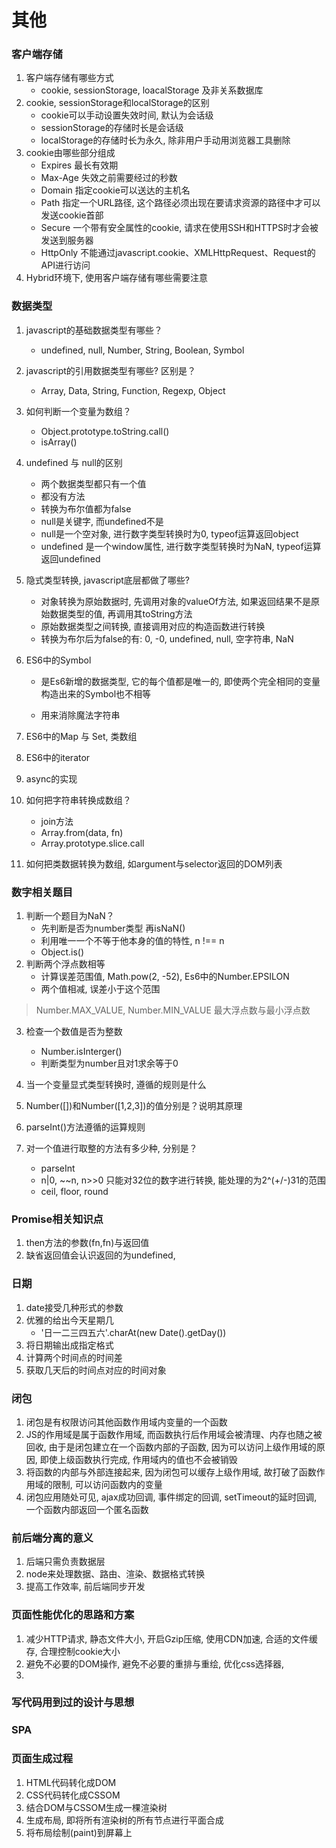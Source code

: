 # 其他

### 客户端存储

1. 客户端存储有哪些方式
    + cookie, sessionStorage, loacalStorage 及非关系数据库
2. cookie, sessionStorage和localStorage的区别
    + cookie可以手动设置失效时间, 默认为会话级
    + sessionStorage的存储时长是会话级
    + localStorage的存储时长为永久, 除非用户手动用浏览器工具删除
3. cookie由哪些部分组成
    + Expires 最长有效期
    + Max-Age 失效之前需要经过的秒数
    + Domain 指定cookie可以送达的主机名
    + Path 指定一个URL路径, 这个路径必须出现在要请求资源的路径中才可以发送cookie首部
    + Secure 一个带有安全属性的cookie, 请求在使用SSH和HTTPS时才会被发送到服务器
    + HttpOnly 不能通过javascript.cookie、XMLHttpRequest、Request的API进行访问
4. Hybrid环境下, 使用客户端存储有哪些需要注意


### 数据类型

1. javascript的基础数据类型有哪些？
    + undefined, null, Number, String, Boolean, Symbol
2. javascript的引用数据类型有哪些? 区别是？
    + Array, Data, String, Function, Regexp, Object
3. 如何判断一个变量为数组？
    + Object.prototype.toString.call()
    + isArray()

4. undefined 与 null的区别
    + 两个数据类型都只有一个值
    + 都没有方法
    + 转换为布尔值都为false
    + null是关键字, 而undefined不是
    + null是一个空对象, 进行数字类型转换时为0, typeof运算返回object
    + undefined 是一个window属性, 进行数字类型转换时为NaN, typeof运算返回undefined

5. 隐式类型转换, javascript底层都做了哪些?
    + 对象转换为原始数据时, 先调用对象的valueOf方法, 如果返回结果不是原始数据类型的值, 再调用其toString方法
    + 原始数据类型之间转换, 直接调用对应的构造函数进行转换
    + 转换为布尔后为false的有: 0, -0, undefined, null, 空字符串, NaN

6. ES6中的Symbol
    + 是Es6新增的数据类型, 它的每个值都是唯一的, 即使两个完全相同的变量构造出来的Symbol也不相等

    + 用来消除魔法字符串
7. ES6中的Map 与 Set, 类数组
8. ES6中的iterator
9. async的实现
10. 如何把字符串转换成数组？
    + join方法
    + Array.from(data, fn)
    + Array.prototype.slice.call
11. 如何把类数据转换为数组, 如argument与selector返回的DOM列表

### 数字相关题目

1. 判断一个题目为NaN？
    + 先判断是否为number类型 再isNaN()
    + 利用唯一一个不等于他本身的值的特性, n !== n
    + Object.is()
2. 判断两个浮点数相等
    + 计算误差范围值, Math.pow(2, -52), Es6中的Number.EPSILON
    + 两个值相减, 误差小于这个范围

> Number.MAX_VALUE, Number.MIN_VALUE 最大浮点数与最小浮点数

3. 检查一个数值是否为整数
    + Number.isInterger()
    + 判断类型为number且对1求余等于0

4. 当一个变量显式类型转换时, 遵循的规则是什么
5. Number([])和Number([1,2,3])的值分别是？说明其原理
6. parseInt()方法遵循的运算规则
7. 对一个值进行取整的方法有多少种, 分别是？
    + parseInt
    + n|0, ~~n, n>>0 只能对32位的数字进行转换, 能处理的为2^(+/-)31的范围
    + ceil, floor, round


### Promise相关知识点
1. then方法的参数(fn,fn)与返回值
2. 缺省返回值会认识返回的为undefined,


### 日期
1. date接受几种形式的参数
2. 优雅的给出今天星期几
    + '日一二三四五六'.charAt(new Date().getDay())
3. 将日期输出成指定格式
4. 计算两个时间点的时间差
5. 获取几天后的时间点对应的时间对象

### 闭包
1. 闭包是有权限访问其他函数作用域内变量的一个函数
2. JS的作用域是属于函数作用域, 而函数执行后作用域会被清理、内存也随之被回收, 由于是闭包建立在一个函数内部的子函数, 因为可以访问上级作用域的原因, 即使上级函数执行完成, 作用域内的值也不会被销毁
3. 将函数的内部与外部连接起来, 因为闭包可以缓存上级作用域, 故打破了函数作用域的限制, 可以访问函数内的变量
4. 闭包应用随处可见, ajax成功回调, 事件绑定的回调, setTimeout的延时回调, 一个函数内部返回一个匿名函数

### 前后端分离的意义
1. 后端只需负责数据层
2. node来处理数据、路由、渲染、数据格式转换
3. 提高工作效率, 前后端同步开发

### 页面性能优化的思路和方案
1. 减少HTTP请求, 静态文件大小, 开启Gzip压缩, 使用CDN加速, 合适的文件缓存, 合理控制cookie大小
2. 避免不必要的DOM操作, 避免不必要的重排与重绘, 优化css选择器, 
2. 

### 写代码用到过的设计与思想

### SPA



### 页面生成过程
1. HTML代码转化成DOM
2. CSS代码转化成CSSOM
3. 结合DOM与CSSOM生成一棵渲染树
4. 生成布局, 即将所有渲染树的所有节点进行平面合成
5. 将布局绘制(paint)到屏幕上

